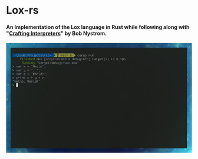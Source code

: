 # Lox-rs 
#### An Implementation of the Lox language in Rust while following along with "[Crafting Interpreters](https://craftinginterpreters.com/)" by Bob Nystrom.

  <p align="center">
    <img src="https://github.com/JPDye/Lox-rs/blob/main/images/hq_repl_sc_1.png" />
  </p>
